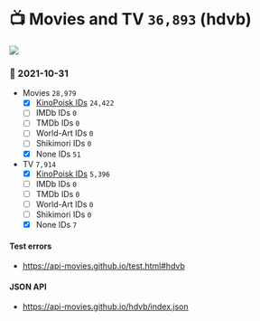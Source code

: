 # :tv: Movies and TV `36,893` (hdvb)

<a href="https://API-Movies.github.io"><img src="https://API-Movies.github.io/banner.png?cache"></a>

### :date: 2021-10-31
- Movies `28,979`
  - [x] <a href="https://API-Movies.github.io/hdvb/movie_kinopoisk_ids.json">KinoPoisk IDs</a> `24,422`
  - [ ] IMDb IDs `0`
  - [ ] TMDb IDs `0`
  - [ ] World-Art IDs `0`
  - [ ] Shikimori IDs `0`
  - [x] None IDs `51`
- TV `7,914`
  - [x] <a href="https://API-Movies.github.io/hdvb/tv_kinopoisk_ids.json">KinoPoisk IDs</a> `5,396`
  - [ ] IMDb IDs `0`
  - [ ] TMDb IDs `0`
  - [ ] World-Art IDs `0`
  - [ ] Shikimori IDs `0`
  - [x] None IDs `7`
#### Test errors
- <a href='https://api-movies.github.io/test.html#hdvb'>https://api-movies.github.io/test.html#hdvb</a>
#### JSON API
- <a href='https://api-movies.github.io/hdvb/index.json'>https://api-movies.github.io/hdvb/index.json</a>
